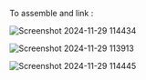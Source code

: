 To assemble and link :

![Screenshot 2024-11-29 114434](https://github.com/user-attachments/assets/4253044b-0d6a-4e84-9236-45a829085246)

![Screenshot 2024-11-29 113913](https://github.com/user-attachments/assets/f7ce6db3-f70b-4368-8edb-214c813f0747)

![Screenshot 2024-11-29 114445](https://github.com/user-attachments/assets/73d92248-f488-44b7-b482-e8e7df43f0d4)


